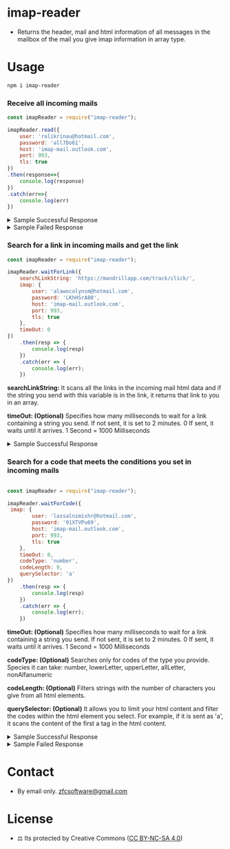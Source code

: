 # imap-reader

-   Returns the header, mail and html information of all messages in the mailbox of the mail you give imap information in array type.

# Usage


```bash
npm i imap-reader
```


### Receive all incoming mails

```js
const imapReader = require("imap-reader");

imapReader.read({
    user: 'rolikrinau@hotmail.com',
    password: 'all7Do61',
    host: 'imap-mail.outlook.com',
    port: 993,
    tls: true
})
.then(response=>{
    console.log(response)
})
.catch(err=>{
    console.log(err)
})
```


<details>
<summary>Sample Successful Response</summary>

```js
{
    "status": true,
    "data": {
        "inbox_length": 3,
        "inbox_data": [
            {
                "html": "<html data>",
                "subject": "Yeni Outlook.com hesabınıza hoş geldiniz",
                "from": [
                    {
                        "address": "no-reply@microsoft.com",
                        "name": "Outlook Ekibi"
                    }
                ],
                "to": [
                    {
                        "address": "rolikrinau@hotmail.com",
                        "name": "roli krina"
                    }
                ],
                "date": "2023-09-23T16:28:53.000Z"
            },
            {
                "html": "<html data>",
                "subject": "OpenAI - Verify your email",
                "from": [
                    {
                        "address": "noreply@tm.openai.com",
                        "name": "OpenAI"
                    }
                ],
                "to": [
                    {
                        "address": "rolikrinau@hotmail.com",
                        "name": ""
                    }
                ],
                "date": "2023-09-23T16:29:00.000Z"
            },
            {
                "html": "<html data>",
                "subject": "Test Mail",
                "from": [
                    {
                        "address": "help@wmaster.net",
                        "name": "WM AI"
                    }
                ],
                "to": [
                    {
                        "address": "rolikrinau@hotmail.com",
                        "name": ""
                    }
                ],
                "date": "2023-09-23T17:11:59.000Z"
            }
        ]
    }
}

```

</details>

<details>
<summary>Sample Failed Response</summary>

```js
{
    status: false,
    data: 'LOGIN failed.'
}

```

</details>

### Search for a link in incoming mails and get the link

```js
const imapReader = require("imap-reader");

imapReader.waitForLink({
    searchLinkString: 'https://mandrillapp.com/track/click/',
    imap: {
        user: 'alawocolynsm@hotmail.com',
        password: 'LKhHSrA80',
        host: 'imap-mail.outlook.com',
        port: 993,
        tls: true
    },
    timeOut: 0
})
    .then(resp => {
        console.log(resp)
    })
    .catch(err => {
        console.log(err);
    })

```

**searchLinkString:** It scans all the links in the incoming mail html data and if the string you send with this variable is in the link, it returns that link to you in an array.

**timeOut: (Optional)** Specifies how many milliseconds to wait for a link containing a string you send. If not sent, it is set to 2 minutes. 0 If sent, it waits until it arrives. 1 Second = 1000 Milliseconds


<details>
<summary>Sample Successful Response</summary>
```js

{
    status: true,
    data: [
            'https://mandrillapp.com/track/click/31165340/auth0.openai.com?p=eyjzijoilvh4vc1xt2nocmyyvkn1ckturuz4zffwv05jiiwidii6mswicci6intcinvcijozmte2ntm0mcxcinzcijoxlfwidxjsxci6xcjodhrwczpcxfwvxfxcl2f1dggwlm9wzw5has5jb21cxfwvdvxcxc9lbwfpbc12zxjpzmljyxrpb24_dglja2v0ptlobdvzrnzyowjzb0x1au5juktuqjfks0nmbfe3ahf3i1wilfwiawrcijpcimfhnjcwmmrlyjgxodrlmde4ndrlodnmogy1odjlnzuwxcisxcj1cmxfawrzxci6w1wimwm3otuymjnimmq0ymuwmjbmzdjhntbmmmm5yzqxzjewmthlndu0y1wixx0ifq',
            'https://mandrillapp.com/track/click/31165340/help.openai.com?p=eyjzijoiwkrkb3gxm2vaoghssnnzcdzrq19xzxv6rfbriiwidii6mswicci6intcinvcijozmte2ntm0mcxcinzcijoxlfwidxjsxci6xcjodhrwczpcxfwvxfxcl2hlbhaub3blbmfplmnvbvwilfwiawrcijpcimfhnjcwmmrlyjgxodrlmde4ndrlodnmogy1odjlnzuwxcisxcj1cmxfawrzxci6w1wiztdhngy4zgrlngrmzwmyzmiwnda3nmzinjlhztfmytfkowy4zmq3m1wixx0ifq'
        ]
}

```

</details>


<details>
<summary>Sample Failed Response</summary>
```js

{
    status: false,
    data: 'No mail with the link was received within the specified time'
}

```
</details>

### Search for a code that meets the conditions you set in incoming mails



```js

const imapReader = require("imap-reader");

imapReader.waitForCode({
 imap: {
        user: 'lassalnimishr@hotmail.com',
        password: '91XTVPu69',
        host: 'imap-mail.outlook.com',
        port: 993,
        tls: true
    },
    timeOut: 0,
    codeType: 'number',
    codeLength: 9,
    querySelector: 'a'
})
    .then(resp => {
        console.log(resp)
    })
    .catch(err => {
        console.log(err);
    })

```

   **timeOut: (Optional)** Specifies how many milliseconds to wait for a link containing a string you send. If not sent, it is set to 2 minutes. 0 If sent, it waits until it arrives. 1 Second = 1000 Milliseconds
   
   **codeType: (Optional)** Searches only for codes of the type you provide. Species it can take: number, lowerLetter, upperLetter, allLetter, nonAlfanumeric

   **codeLength: (Optional)** Filters strings with the number of characters you give from all html elements.

   **querySelector: (Optional)** It allows you to limit your html content and filter the codes within the html element you select. For example, if it is sent as 'a', it scans the content of the first a tag in the html content.


<details>
<summary>Sample Successful Response</summary>

```js

{
    status: true,
    data: ['542569865']
}

```

</details>


<details>
<summary>Sample Failed Response</summary>

```js

{
    status: false,
    data: 'No mail with the code was received within the specified time'
}

```

</details>



# Contact 
- By email only. zfcsoftware@gmail.com


# License 
- ⚖️ Its protected by Creative Commons ([CC BY-NC-SA 4.0](https://creativecommons.org/licenses/by-nc-sa/4.0/))

